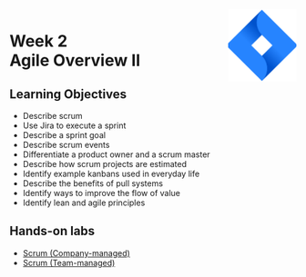 <a href="../">
  <img src="/img/Agile_with_Atlassian_Jira_logo.svg" width="120" align="right">
</a>

# Week 2 <br> Agile Overview II

## Learning Objectives
- Describe scrum
- Use Jira to execute a sprint
- Describe a sprint goal
- Describe scrum events
- Differentiate a product owner and a scrum master
- Describe how scrum projects are estimated
- Identify example kanbans used in everyday life
- Describe the benefits of pull systems
- Identify ways to improve the flow of value
- Identify lean and agile principles

## Hands-on labs
- [Scrum (Company-managed)](./lab2_02_scrum.pdf)
- [Scrum (Team-managed)](./lab2_02a_scrum_team_managed.pdf)
